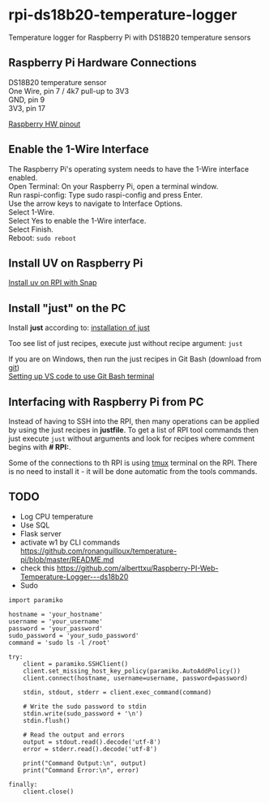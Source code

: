 # rpi-ds18b20-temperature-logger
Temperature logger for Raspberry Pi with DS18B20 temperature sensors

## Raspberry Pi Hardware Connections

DS18B20 temperature sensor<br>
One Wire, pin 7 / 4k7 pull-up to 3V3<br>
GND, pin 9<br>
3V3, pin 17<br>

[Raspberry HW pinout](]https://www.youngwonks.com/blog/Raspberry-Pi-3-Pinout)

## Enable the 1-Wire Interface

The Raspberry Pi's operating system needs to have the 1-Wire interface enabled.<br>
Open Terminal: On your Raspberry Pi, open a terminal window.<br>
Run raspi-config: Type sudo raspi-config and press Enter.<br>
Use the arrow keys to navigate to Interface Options.<br>
Select 1-Wire.<br>
Select Yes to enable the 1-Wire interface.<br>
Select Finish.<br>
Reboot: ```sudo reboot```<br>

## Install UV on Raspberry Pi

[Install uv on RPI with Snap](https://snapcraft.io/install/astral-uv/raspbian)

## Install "just" on the PC

Install **just** according to: [installation of just](https://github.com/christianhansenx/hansen-developer-notes/blob/main/tools-and-apps/just/README.MD)

Too see list of just recipes, execute just without recipe argument: ```just```

If you are on Windows, then run the just recipes in Git Bash (download from  [git](https://git-scm.com/))<br>
[Setting up VS code to use Git Bash terminal](https://github.com/christianhansenx/hansen-developer-notes/blob/main/tools-and-apps/vs-code/README.MD#windows---git-bash-terminal)

## Interfacing with Raspberry Pi from PC

Instead of having to SSH into the RPI, then many operations can be applied by using the just recipes in **justfile**.
To get a list of RPI tool commands then just execute ```just``` without arguments and look for recipes where comment begins with **# RPI:**.

Some of the connections to th RPI is using [tmux](https://github.com/tmux/tmux/wiki) terminal on the RPI. There is no need to install it - it will be done automatic from the tools commands.

## TODO

- Log CPU temperature
- Use SQL
- Flask server
- activate w1 by CLI commands https://github.com/ronanguilloux/temperature-pi/blob/master/README.md
- check this https://github.com/alberttxu/Raspberry-PI-Web-Temperature-Logger---ds18b20
- Sudo
```
import paramiko

hostname = 'your_hostname'
username = 'your_username'
password = 'your_password'
sudo_password = 'your_sudo_password'
command = 'sudo ls -l /root'

try:
    client = paramiko.SSHClient()
    client.set_missing_host_key_policy(paramiko.AutoAddPolicy())
    client.connect(hostname, username=username, password=password)

    stdin, stdout, stderr = client.exec_command(command)

    # Write the sudo password to stdin
    stdin.write(sudo_password + '\n')
    stdin.flush()

    # Read the output and errors
    output = stdout.read().decode('utf-8')
    error = stderr.read().decode('utf-8')

    print("Command Output:\n", output)
    print("Command Error:\n", error)

finally:
    client.close()
```